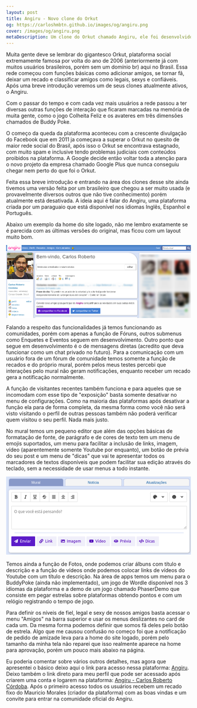 ```yaml
---
layout: post
title: Angiru - Novo clone do Orkut
og: https://carloshmbtn.github.io/images/og/angiru.png
cover: /images/og/angiru.png
metaDescription: Um clone do Orkut chamado Angiru, ele foi desenvolvido por um paraguaio chamado Mauricio, aqui falo um pouco sobre essa plataforma
---
```


Muita gente deve se lembrar do gigantesco Orkut, plataforma social extremamente famosa por volta do ano de 2006 (anteriormente já com muitos usuários brasileiros, porém sem um domínio br) aqui no Brasil. Essa rede começou com funções básicas como adicionar amigos, se tornar fã, deixar um recado e classificar amigos como legais, sexys e confiáveis. Após uma breve introdução veremos um de seus clones atualmente ativos, o Angiru.

Com o passar do tempo e com cada vez mais usuários a rede passou a ter diversas outras funções de interação que ficaram marcadas na memória de muita gente, como o jogo Colheita Feliz e os avateres em três dimensões chamados de Buddy Poke. 

O começo da queda da plataforma aconteceu com a crescente divulgação do Facebook que em 2011 ja começava a superar o Orkut no quesito de maior rede social do Brasil, após isso o Orkut se encontrava estagnado, com muito spam e inclusive tendo problemas judiciais com conteúdos proibidos na plataforma. A Google decide então voltar toda a atenção para o novo projeto da empresa chamado Google Plus que nunca conseguiu chegar nem perto do que foi o Orkut. 

Feita essa breve introdução e entrando na área dos clones desse site ainda tivemos uma versão feita por um brasileiro que chegou a ser muito usada (e provavelmente diversos outros que não tive conhecimento) porém atualmente está desativada. A ideia aqui é falar do Angiru, uma plataforma criada por um paraguaio que está disponível nos idiomas Inglês, Espanhol e Português. 

Abaixo um exemplo da home do site logado, não me lembro exatamente se é parecida com as últimas versões do original, mas ficou com um layout muito bom.

![home do site Angiru](/images/posts/angiru/angiru-home.png "home do site Angiru")

Falando a respeito das funcionalidades já temos funcionando as comunidades, porém com apenas a função de Fóruns, outros submenus como Enquetes e Eventos seguem em desenvolvimento. Outro ponto que segue em desenvolvimento é o de mensagens diretas (acredito que deva funcionar como um chat privado no futuro). Para a comunicação com um usuário fora de um fórum de comunidade temos somente a função de recados e do próprio mural, porém pelos meus testes percebi que interações pelo mural não geram notificações, enquanto receber um recado gera a notificação normalmente.

A função de visitantes recentes também funciona e para aqueles que se incomodam com esse tipo de "exposição" basta somente desativar no menu de configurações. Como na maioria das plataformas após desativar a função ela para de forma completa, da mesma forma como você não será visto visitando o perfil de outras pessoas também não poderá verificar quem visitou o seu perfil. Nada mais justo. 

No mural temos um pequeno editor que além das opções básicas de formatação de fonte, de parágrafo e de cores de texto tem um menu de emojis suportados, um menu para facilitar a inclusão de links, imagem, vídeo (aparentemente somente Youtube por enquanto), um botão de prévia do seu post e um menu de "dicas" que vai te apresentar todos os marcadores de textos disponíveis que podem facilitar sua edição através do teclado, sem a necessidade de usar menus a todo instante. 

![editor angiru](/images/posts/angiru/editor.png "editor angiru")

Temos ainda a função de Fotos, onde podemos criar álbuns com título e descrição e a função de vídeos onde podemos colocar links de vídeos do Youtube com um título e descrição. Na área de apps temos um menu para o BuddyPoke (ainda não implementado), um jogo de Wordle disponível nos 3 idiomas da plataforma e a demo de um jogo chamado PhaserDemo que consiste em pegar estrelas sobre plataformas obtendo pontos e com um relógio registrando o tempo de jogo.

Para definir os níveis de fiel, legal e sexy de nossos amigos basta acessar o menu "Amigos" na barra superior e usar os menus deslizantes no card de cada um. Da mesma forma podemos definir que somos fã deles pelo botão de estrela. Algo que me causou confusão no começo foi que a notificação de pedido de amizade leva para a home do site logado, porém pelo tamanho da minha tela não reparei que isso realmente aparece na home para aprovação, porém um pouco mais abaixo na página.

Eu poderia comentar sobre vários outros detalhes, mas agora que apresentei o básico deixo aqui o link para acesso nessa plataforma: [Angiru](https://angiru.com.py "página inicial do Angiru"). Deixo também o link direto para meu perfil que pode ser acessado após criarem uma conta e logarem na plataforma: [Angiru - Carlos Roberto Córdoba](https://angiru.com.py/profiles/carloshmbtn/ "perfil no Angiru"). Após o primeiro acesso todos os usuários recebem um recado fixo do Mauricio Morales (criador da plataforma) com as boas vindas e um convite para entrar na comunidade oficial do Angiru. 